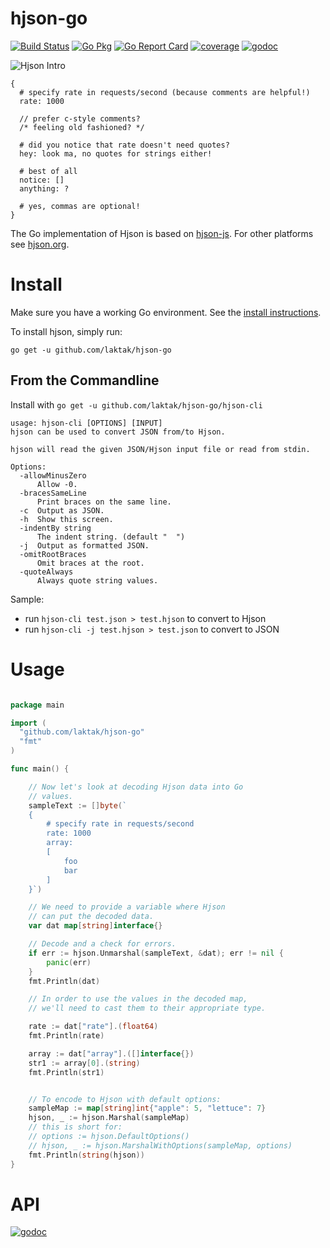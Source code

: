 # hjson-go

[![Build Status](https://img.shields.io/travis/laktak/hjson-go.svg?style=flat-square)](http://travis-ci.org/laktak/hjson-go)
[![Go Pkg](https://img.shields.io/github/release/laktak/hjson-go.svg?style=flat-square&label=go-pkg)](https://github.com/laktak/hjson-go/releases)
[![Go Report Card](https://goreportcard.com/badge/github.com/laktak/hjson-go?style=flat-square)](https://goreportcard.com/report/github.com/laktak/hjson-go)
[![coverage](https://img.shields.io/badge/coverage-ok-brightgreen.svg?style=flat-square)](http://gocover.io/github.com/laktak/hjson-go/)
[![godoc](https://img.shields.io/badge/godoc-reference-blue.svg?style=flat-square)](http://godoc.org/github.com/laktak/hjson-go)

![Hjson Intro](http://hjson.org/hjson1.gif)

```
{
  # specify rate in requests/second (because comments are helpful!)
  rate: 1000

  // prefer c-style comments?
  /* feeling old fashioned? */

  # did you notice that rate doesn't need quotes?
  hey: look ma, no quotes for strings either!

  # best of all
  notice: []
  anything: ?

  # yes, commas are optional!
}
```

The Go implementation of Hjson is based on [hjson-js](https://github.com/laktak/hjson-js). For other platforms see [hjson.org](http://hjson.org).

# Install

Make sure you have a working Go environment. See the [install instructions](http://golang.org/doc/install.html).

To install hjson, simply run:

`go get -u github.com/laktak/hjson-go`

## From the Commandline

Install with `go get -u github.com/laktak/hjson-go/hjson-cli`

```
usage: hjson-cli [OPTIONS] [INPUT]
hjson can be used to convert JSON from/to Hjson.

hjson will read the given JSON/Hjson input file or read from stdin.

Options:
  -allowMinusZero
      Allow -0.
  -bracesSameLine
      Print braces on the same line.
  -c  Output as JSON.
  -h  Show this screen.
  -indentBy string
      The indent string. (default "  ")
  -j  Output as formatted JSON.
  -omitRootBraces
      Omit braces at the root.
  -quoteAlways
      Always quote string values.
```

Sample:
- run `hjson-cli test.json > test.hjson` to convert to Hjson
- run `hjson-cli -j test.hjson > test.json` to convert to JSON

# Usage

```go

package main

import (
  "github.com/laktak/hjson-go"
  "fmt"
)

func main() {

    // Now let's look at decoding Hjson data into Go
    // values.
    sampleText := []byte(`
    {
        # specify rate in requests/second
        rate: 1000
        array:
        [
            foo
            bar
        ]
    }`)

    // We need to provide a variable where Hjson
    // can put the decoded data.
    var dat map[string]interface{}

    // Decode and a check for errors.
    if err := hjson.Unmarshal(sampleText, &dat); err != nil {
        panic(err)
    }
    fmt.Println(dat)

    // In order to use the values in the decoded map,
    // we'll need to cast them to their appropriate type.

    rate := dat["rate"].(float64)
    fmt.Println(rate)

    array := dat["array"].([]interface{})
    str1 := array[0].(string)
    fmt.Println(str1)


    // To encode to Hjson with default options:
    sampleMap := map[string]int{"apple": 5, "lettuce": 7}
    hjson, _ := hjson.Marshal(sampleMap)
    // this is short for:
    // options := hjson.DefaultOptions()
    // hjson, _ := hjson.MarshalWithOptions(sampleMap, options)
    fmt.Println(string(hjson))
}
```

# API

[![godoc](https://godoc.org/github.com/laktak/hjson-go?status.svg)](http://godoc.org/github.com/laktak/hjson-go)
